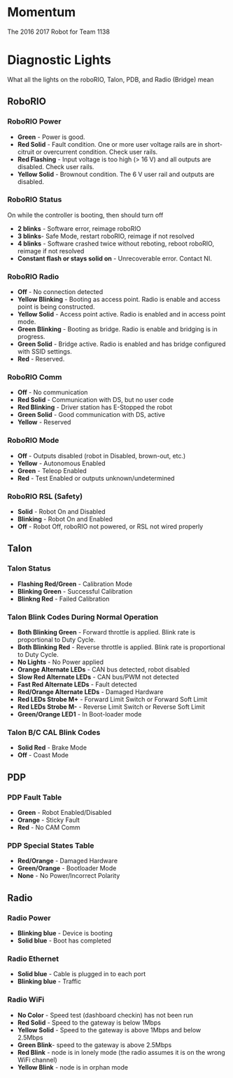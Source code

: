 # Momentum
The 2016 2017 Robot for Team 1138

# Diagnostic Lights
What all the lights on the roboRIO, Talon, PDB, and Radio (Bridge) mean

## RoboRIO
### RoboRIO Power
- **Green** - Power is good.
- **Red Solid** - Fault condition. One or more user voltage rails are in short-citruit or overcurrent condition. Check user rails.
- **Red Flashing** - Input voltage is too high (> 16 V) and all outputs are disabled. Check user rails.
- **Yellow Solid** - Brownout condition. The 6 V user rail and outputs are disabled.

### RoboRIO Status
On while the controller is booting, then should turn off
- **2 blinks** - Software error, reimage roboRIO
- **3 blinks**- Safe Mode, restart roboRIO, reimage if not resolved
- **4 blinks** - Software crashed twice without reboting, reboot roboRIO, reimage if not resolved
- **Constant flash or stays solid on** - Unrecoverable error. Contact NI.

### RoboRIO Radio
- **Off** - No connection detected
- **Yellow Blinking** - Booting as access point. Radio is enable and access point is being constructed.
- **Yellow Solid** - Access point active. Radio is enabled and in access point mode.
- **Green Blinking** - Booting as bridge. Radio is enable and bridging is in progress.
- **Green Solid** - Bridge active. Radio is enabled and has bridge configured with SSID settings.
- **Red** - Reserved.

### RoboRIO Comm
- **Off** - No communication
- **Red Solid** - Communication with DS, but no user code
- **Red Blinking** - Driver station has E-Stopped the robot
- **Green Solid** - Good communication with DS, active
- **Yellow** - Reserved

### RoboRIO Mode
- **Off** - Outputs disabled (robot in Disabled, brown-out, etc.)
- **Yellow** - Autonomous Enabled
- **Green** - Teleop Enabled
- **Red** - Test Enabled or outputs unknown/undetermined

### RoboRIO RSL (Safety)
- **Solid** - Robot On and Disabled
- **Blinking** - Robot On and Enabled
- **Off** - Robot Off, roboRIO not powered, or RSL not wired properly

## Talon
### Talon Status
- **Flashing Red/Green** - Calibration Mode
- **Blinking Green** - Successful Calibration
- **Blinkng Red** - Failed Calibration

### Talon Blink Codes During Normal Operation
- **Both Blinking Green** - Forward throttle is applied. Blink rate is proportional to Duty Cycle.
- **Both Blinking Red** - Reverse throttle is applied. Blink rate is proportional to Duty Cycle.
- **No Lights** - No Power applied
- **Orange Alternate LEDs** - CAN bus detected, robot disabled
- **Slow Red Alternate LEDs** - CAN bus/PWM not detected
- **Fast Red Alternate LEDs** - Fault detected
- **Red/Orange Alternate LEDs** - Damaged Hardware
- **Red LEDs Strobe M+** - Forward Limit Switch or Forward Soft Limit
- **Red LEDs Strobe M-** - Reverse Limit Switch or Reverse Soft Limit
- **Green/Orange LED1** - In Boot-loader mode

### Talon B/C CAL Blink Codes
- **Solid Red** - Brake Mode
- **Off** - Coast Mode

## PDP
### PDP Fault Table
- **Green** - Robot Enabled/Disabled
- **Orange** - Sticky Fault
- **Red** - No CAM Comm

### PDP Special States Table
- **Red/Orange** - Damaged Hardware
- **Green/Orange** - Bootloader Mode
- **None** - No Power/Incorrect Polarity

## Radio
### Radio Power
- **Blinking blue** - Device is booting
- **Solid blue** - Boot has completed

### Radio Ethernet
- **Solid blue** - Cable is plugged in to each port
- **Blinking blue** - Traffic

### Radio WiFi
- **No Color** - Speed test (dashboard checkin) has not been run
- **Red Solid** - Speed to the gateway is below 1Mbps
- **Yellow Solid** - Speed to the gateway is above 1Mbps and below 2.5Mbps
- **Green Blink**- speed to the gateway is above 2.5Mbps
- **Red Blink** - node is in lonely mode (the radio assumes it is on the wrong WiFi channel)
- **Yellow Blink** - node is in orphan mode